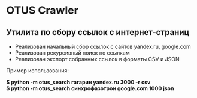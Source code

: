 OTUS Crawler
============

Утилита по сбору ссылок с интернет-страниц
------------------------------------------
* Реализован начальный сбор ссылок с сайтов yandex.ru, google.com
* Реализован рекурсивный поиск по ссылкам
* Реализован экспорт собранных ссылок в форматы CSV и JSON

Пример использования:

**$ python -m otus_search гагарин yandex.ru 3000 -r csv**    
**$ python -m otus_search синхрофазотрон google.com 1000 json**  


